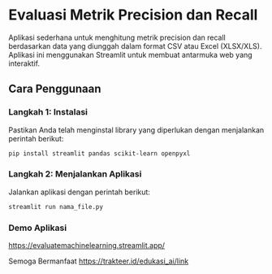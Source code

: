 # Evaluasi Metrik Precision dan Recall


Aplikasi sederhana untuk menghitung metrik precision dan recall berdasarkan data yang diunggah dalam format CSV atau Excel (XLSX/XLS). Aplikasi ini menggunakan Streamlit untuk membuat antarmuka web yang interaktif.

## Cara Penggunaan

### Langkah 1: Instalasi
Pastikan Anda telah menginstal library yang diperlukan dengan menjalankan perintah berikut:

```bash
pip install streamlit pandas scikit-learn openpyxl
``` 

### Langkah 2: Menjalankan Aplikasi
Jalankan aplikasi dengan perintah berikut:

```bash
streamlit run nama_file.py
``` 
### Demo Aplikasi
https://evaluatemachinelearning.streamlit.app/

Semoga Bermanfaat
https://trakteer.id/edukasi_ai/link
